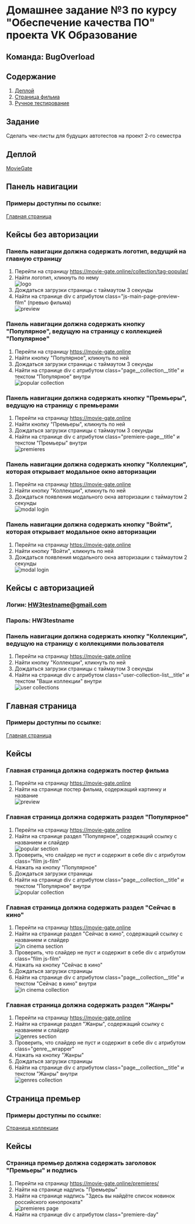 # Домашнее задание №3 по курсу "Обеспечение качества ПО" проекта VK Образование
## Команда: **BugOverload**

## Содержание

1. [Деплой](#деплой)
2. [Страница фильма](#задание)
3. [Ручное тестирование](#ручное-тестирование)

## Задание
Сделать чек-листы для будущих автотестов на проект 2-го семестра

## Деплой
[MovieGate](https://movie-gate.online)

## Панель навигации
### Примеры доступны по ссылке:
[Главная страница](https://movie-gate.online)

## Кейсы без авторизации

### Панель навигации должна содержать логотип, ведущий на главную страницу
1. Перейти на страницу https://movie-gate.online/collection/tag-popular/
2. Найти логотип, кликнуть по нему  
![logo](https://github.com/lonkidely/us/assets/30394005/7ac9072f-384d-4484-a64e-541f2b5f2e8d)
3. Дождаться загрузки страницы с таймаутом 3 секунды
4. Найти на странице div с атрибутом class="js-main-page-preview-film" (превью фильма)  
![preview](https://github.com/lonkidely/us/assets/30394005/0b366315-cf39-4648-b436-47bb34051c7d)

### Панель навигации должна содержать кнопку "Популярное", ведущую на страницу с коллекцией "Популярное"
1. Перейти на страницу https://movie-gate.online
2. Найти кнопку "Популярное", кликнуть по ней
3. Дождаться загрузки страницы с таймаутом 3 секунды
4. Найти на странице div с атрибутом class="page__collection__title" и текстом "Популярное" внутри  
![popular collection](https://github.com/lonkidely/us/assets/30394005/9cb9c8fd-b18a-4f50-a734-765923b7c9d5)

### Панель навигации должна содержать кнопку "Премьеры", ведущую на страницу с премьерами
1. Перейти на страницу https://movie-gate.online
2. Найти кнопку "Премьеры", кликнуть по ней
3. Дождаться загрузки страницы с таймаутом 3 секунды
4. Найти на странице div с атрибутом class="premiere-page__title" и текстом "Премьеры" внутри  
![premieres](https://github.com/lonkidely/us/assets/30394005/da3c4f4f-486e-42c4-b78b-9eab794ed855)

### Панель навигации должна содержать кнопку "Коллекции", которая открывает модальное окно авторизации
1. Перейти на страницу https://movie-gate.online
2. Найти кнопку "Коллекции", кликнуть по ней
3. Дождаться появления модального окна авторизации с таймаутом 2 секунды  
![modal login](https://github.com/lonkidely/us/assets/30394005/039b54dd-f1d4-4e34-abf4-46b3aa5a5b6a)

### Панель навигации должна содержать кнопку "Войти", которая открывает модальное окно авторизации
1. Перейти на страницу https://movie-gate.online
2. Найти кнопку "Войти", кликнуть по ней
3. Дождаться появления модального окна авторизации с таймаутом 2 секунды  
![modal login](https://github.com/lonkidely/us/assets/30394005/039b54dd-f1d4-4e34-abf4-46b3aa5a5b6a)

## Кейсы с авторизацией
### Логин: HW3testname@gmail.com
### Пароль: HW3testname
### Панель навигации должна содержать кнопку "Коллекции", ведущую на страницу с коллекциями пользователя
1. Перейти на страницу https://movie-gate.online
2. Найти кнопку "Коллекции", кликнуть по ней
3. Дождаться загрузки страницы с таймаутом 3 секунды
4. Найти на странице div с атрибутом class="user-collection-list__title" и текстом "Ваши коллекции" внутри  
![user collections](https://github.com/lonkidely/us/assets/30394005/70dfc417-0424-4fa0-a612-e67e026e7804)

## Главная страница
### Примеры доступны по ссылке:
[Главная страница](https://movie-gate.online)

## Кейсы

### Главная страница должна содержать постер фильма
1. Перейти на страницу https://movie-gate.online
2. Найти на странице постер фильма, содержащий картинку и название  
![preview](https://github.com/lonkidely/us/assets/30394005/0b366315-cf39-4648-b436-47bb34051c7d)

### Главная страница должна содержать раздел "Популярное"
1. Перейти на страницу https://movie-gate.online
2. Найти на странице раздел "Популярное", содержащий ссылку с названием и слайдер  
![popular section](https://github.com/lonkidely/us/assets/30394005/b360b3a1-5598-4fee-a60d-c89984d8d231)
3. Проверить, что слайдер не пуст и содержит в себе div с атрибутом class="film js-film"
4. Нажать на кнопку "Популярное"
5. Дождаться загрузки страницы
6. Найти на странице div с атрибутом class="page__collection__title" и текстом "Популярное" внутри  
![popular collection](https://github.com/lonkidely/us/assets/30394005/9cb9c8fd-b18a-4f50-a734-765923b7c9d5)

### Главная страница должна содержать раздел "Сейчас в кино"
1. Перейти на страницу https://movie-gate.online
2. Найти на странице раздел "Сейчас в кино", содержащий ссылку с названием и слайдер  
![in cinema section](https://github.com/lonkidely/us/assets/30394005/7ae341e4-8655-4a01-be4a-bdf2dc509d4d)
3. Проверить, что слайдер не пуст и содержит в себе div с атрибутом class="film js-film"
4. Нажать на кнопку "Сейчас в кино"
5. Дождаться загрузки страницы
6. Найти на странице div с атрибутом class="page__collection__title" и текстом "Сейчас в кино" внутри  
![in cinema collection](https://github.com/lonkidely/us/assets/30394005/8d79c320-b38d-44df-9b2d-ded18277647b)

### Главная страница должна содержать раздел "Жанры"
1. Перейти на страницу https://movie-gate.online
2. Найти на странице раздел "Жанры", содержащий ссылку с названием и слайдер  
![genres section](https://github.com/lonkidely/us/assets/30394005/f259a7ef-127e-4347-8109-af04e8750af6)
3. Проверить, что слайдер не пуст и содержит в себе div с атрибутом class="genre__wrapper"
3. Нажать на кнопку "Жанры"
4. Дождаться загрузки страницы
5. Найти на странице div с атрибутом class="page__collection__title" и текстом "Жанры" внутри  
![genres collection](https://github.com/lonkidely/us/assets/30394005/f9527898-7bd5-4117-98c9-012a4412a078)


## Страница премьер
### Примеры доступны по ссылке:
[Страница коллекции](https://movie-gate.online/user/public/collection/2/)

## Кейсы

### Страница премьер должна содержать заголовок "Премьеры" и подпись
1. Перейти на страницу https://movie-gate.online/premieres/
2. Найти на странице надпись "Премьеры"
3. Найти на странице надпись "Здесь вы найдёте список новинок российского кинопроката"  
![premieres page](https://github.com/lonkidely/us/assets/30394005/ca69fc27-c929-486d-9676-82d961e1c805)
4. Найти на странице div с атрибутом class="premiere-day"
